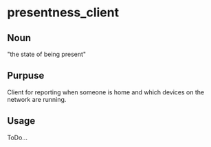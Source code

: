 # presentness_client

## Noun
"the state of being present"

## Purpuse
Client for reporting when someone is home and which devices on the network are running.

## Usage
ToDo... 
